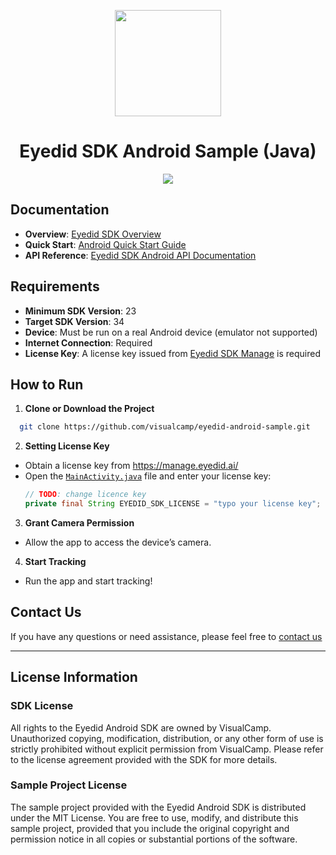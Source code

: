 <p align="center">
    <img src="https://manage.eyedid.ai/img/seeso_logo.467ee6a5.png" height="170">
</p>

<div align="center">
    <h1>Eyedid SDK Android Sample (Java)</h1>
    <a href="https://github.com/visualcamp/eyedid-android-sample/releases" alt="release">
        <img src="https://img.shields.io/badge/version-1.0.0--beta-blue" />
    </a>
</div>

## Documentation

- **Overview**: [Eyedid SDK Overview](https://docs.eyedid.ai/docs/document/eyedid-sdk-overview)
- **Quick Start**: [Android Quick Start Guide](https://docs.eyedid.ai/docs/quick-start/android-quick-start)
- **API Reference**: [Eyedid SDK Android API Documentation](https://docs.eyedid.ai/docs/api/android-api-docs)

## Requirements

- **Minimum SDK Version**: 23
- **Target SDK Version**: 34
- **Device**: Must be run on a real Android device (emulator not supported)
- **Internet Connection**: Required
- **License Key**: A license key issued from [Eyedid SDK Manage](https://manage.eyedid.ai/) is required

## How to Run

1. **Clone or Download the Project**
  ```bash
    git clone https://github.com/visualcamp/eyedid-android-sample.git
  ```
2. **Setting License Key**
  - Obtain a license key from https://manage.eyedid.ai/ 
  - Open the  [`MainActivity.java`](/app/src/main/java/camp/visual/android/sdk/sample/MainActivity.java) file and enter your license key:
    ```java
    // TODO: change licence key
    private final String EYEDID_SDK_LICENSE = "typo your license key";
    ```
3. **Grant Camera Permission**
  - Allow the app to access the device’s camera.
4. **Start Tracking**
  - Run the app and start tracking!

## Contact Us
If you have any questions or need assistance, please feel free to [contact us](mailto:development@eyedid.ai) 

----------

## License Information

### SDK License
All rights to the Eyedid Android SDK are owned by VisualCamp. Unauthorized copying, modification, distribution, or any other form of use is strictly prohibited without explicit permission from VisualCamp. Please refer to the license agreement provided with the SDK for more details.

### Sample Project License
The sample project provided with the Eyedid Android SDK is distributed under the MIT License. You are free to use, modify, and distribute this sample project, provided that you include the original copyright and permission notice in all copies or substantial portions of the software.
